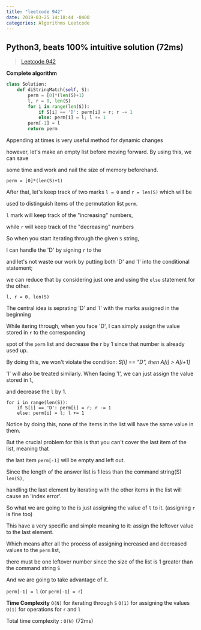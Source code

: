 ```yaml
---
title: "leetcode 942"
date: 2019-03-25 14:18:44 -0400
categories: Algorithms Leetcode
---
```


## Python3, beats 100% intuitive solution (72ms)

>[Leetcode 942](https://leetcode.com/problems/di-string-match/discuss/339403/Python-beats-100-intuitive-solution)

**Complete algorithm**
```python
class Solution:
    def diStringMatch(self, S):
        perm = [0]*(len(S)+1)
        l, r = 0, len(S)
        for i in range(len(S)):
            if S[i] == 'D': perm[i] = r; r -= 1
            else: perm[i] = l; l += 1
        perm[-1] = l
        return perm
```

Appending at times is very useful method for dynamic changes

however, let's make an empty list before moving forward. By using this, we can save 

some time and work and nail the size of memory beforehand.

`perm = [0]*(len(S)+1)`


After that, let's keep track of two marks `l = 0` and `r = len(S)` which will be

used to distinguish items of the permutation list `perm`.

`l` mark will keep track of the "increasing" numbers,

while `r` will keep track of the "decreasing" numbers

So when you start iterating through the given `S` string,

I can handle the 'D' by signing `r` to the 

and let's not waste our work by putting both 'D' and 'I' into the conditional statement;

we can reduce that by considering just one and using the `else` statement for the other.

`l, r = 0, len(S)`


The central idea is seprating 'D' and 'I' with the marks assigned in the beginning

While itering through, when you face 'D', I can simply assign the value stored in `r` to the corresponding

spot of the `perm` list and decrease the r by 1 since that number is already used up.

By doing this, we won't violate the condition: *S[i] == "D", then A[i] > A[i+1]*

'I' will also be treated similarly. When facing 'I', we can just assign the value stored in `l`,

and decrease the `l` by 1.

```
for i in range(len(S)):
    if S[i] == 'D': perm[i] = r; r -= 1
    else: perm[i] = l; l += 1
```

Notice by doing this, none of the items in the list will have the same value in them.

But the crucial problem for this is that you can't cover the last item of the list, meaning that

the last item `perm[-1]` will be empty and left out.

Since the length of the answer list is 1 less than the command string(S) `len(S)`,

handling the last element by iterating with the other items in the list will cause an 'index error'.

So what we are going to the is just assigning the value of `l` to it. (assigning `r` is fine too)

This have a very specific and simple meaning to it: assign the leftover value to the last element.

Which means after all the process of assigning increased and decreased values to the `perm` list,

there must be one leftover number since the size of the list is 1 greater than the command string `S`

And we are going to take advantage of it.

`perm[-1] = l` (or `perm[-1] = r`)


**Time Complexity**
`O(N)` for iterating through `S`
`O(1)` for assigning the values
`O(1)` for operations for `r` and `l`

Total time complexity : `O(N)` (72ms)